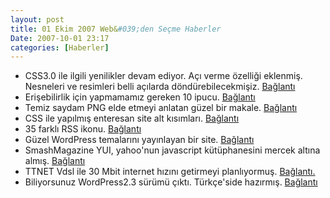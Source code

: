 ```yaml
---
layout: post
title: 01 Ekim 2007 Web&#039;den Seçme Haberler
Date: 2007-10-01 23:17
categories: [Haberler]
---
```


-   CSS3.0 ile ilgili yenilikler devam ediyor. Açı verme özelliği
    eklenmiş. Nesneleri ve resimleri belli açılarda döndürebilecekmişiz.
    [Bağlantı][]
-   Erişebilirlik için yapmamamız gereken 10 ipucu. [Bağlantı][1]
-   Temiz saydam PNG elde etmeyi anlatan güzel bir makale. [Bağlantı][2]
-   CSS ile yapılmış enteresan site alt kısımları. [Bağlantı][3]
-   35 farklı RSS ikonu. [Bağlantı][4]
-   Güzel WordPress temalarını yayınlayan bir site. [Bağlantı][5]
-   SmashMagazine YUI, yahoo'nun javascript kütüphanesini mercek altına
    almış. [Bağlantı][6]
-   TTNET Vdsl ile 30 Mbit internet hızını getirmeyi planlıyormuş.
    [Bağlantı.][]
-   Biliyorsunuz WordPress2.3 sürümü çıktı. Türkçe'side hazırmış.
    [Bağlantı][7]


  [Bağlantı]: http://www.css3.info/latest-updates-to-css-3-modules/
    "açı ver"
  [1]: http://www.smashingmagazine.com/2007/09/27/10-usability-nightmares-you-should-be-aware-of/
    "erişebilirlik sorunları"
  [2]: http://www.sitepoint.com/blogs/2007/09/18/png8-the-clear-winner/
    "Temiz PNG "
  [3]: http://cssfooters.blogspot.com/ "Bağlantı"
  [4]: http://www.designbliss.com/2007/09/27/over-25-different-styles-of-rss-icons/
    "35 farklı RSS ikonu"
  [5]: http://wp-themes.designdisease.com/ "güzel wordPress temaları"
  [6]: http://www.smashingmagazine.com/2007/10/01/introducing-yui-the-rising-giant/
    "yui"
  [Bağlantı.]: http://www.livetekno.com/2007/09/vdsl-ile-30-mb-geliyor.html
    "30 mbit"
  [7]: http://www.wordpress-tr.com/wordpress-23-turkce/
    "wordPress 2.3 Türkçe"

